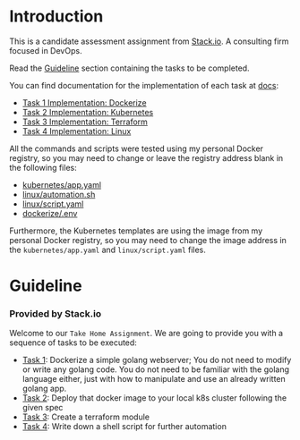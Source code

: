 # Introduction

This is a candidate assessment assignment from [Stack.io](https://www.stack.io). A consulting firm focused in DevOps. 

Read the [Guideline](#guideline) section containing the tasks to be completed.

You can find documentation for the implementation of each task at [docs](https://github.com/guirgouveia/stack.io-assignment/tree/main/docs):

- [Task 1 Implementation: Dockerize](./docs/task-1-dockerize.md)
- [Task 2 Implementation: Kubernetes](./docs/task-2-kubernetes.md)
- [Task 3 Implementation: Terraform](./docs/task-3-terraform.md)
- [Task 4 Implementation: Linux](./docs/task-4-linux.md)

All the commands and scripts were tested using my personal Docker registry, so you may need to change or leave the registry address blank in the following files:

- [kubernetes/app.yaml](./kubernetes/app.yaml)
- [linux/automation.sh](linux/automation.sh)
- [linux/script.yaml](linux/script.yaml)
- [dockerize/.env](dockerize/.env)

Furthermore, the Kubernetes templates are using the image from my personal Docker registry, so you may need to change the image address in the `kubernetes/app.yaml` and `linux/script.yaml` files.

# Guideline

### **Provided by Stack.io**

Welcome to our `Take Home Assignment`. We are going to provide you with a sequence of tasks to be executed:

* [Task 1](dockerize): Dockerize a simple golang webserver; You do not need to modify or write any golang code. You do not need to be familiar with the golang language either, just with how to manipulate and use an already written golang app.
* [Task 2](kubernetes): Deploy that docker image to your local k8s cluster following the given spec
* [Task 3](terraform): Create a terraform module
* [Task 4](linux): Write down a shell script for further automation

